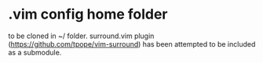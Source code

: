 # .vim config home folder

to be cloned in ~/ folder.
surround.vim plugin (https://github.com/tpope/vim-surround) has been attempted to be included as a submodule.
